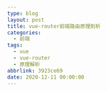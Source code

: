 ```yaml
---
type: blog
layout: post
title: vue-router前端路由原理剖析
categories:
  - 前端
tags:
  - vue
  - vue-router
  - 原理解析
abbrlink: 3923ce69
date: 2020-12-11 00:00:00
---
```

